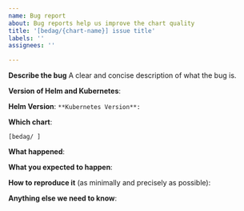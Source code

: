 ```yaml
---
name: Bug report
about: Bug reports help us improve the chart quality
title: '[bedag/{chart-name}] issue title'
labels: ''
assignees: ''

---
```


<!-- Thanks for filing an issue! Before hitting the button, please answer these questions. It's helpful to search the existing GitHub issues first. It's likely that another user has already reported the issue you're facing, or it's a known issue that we're already aware of

Fill in as much of the template below as you can.  If you leave out information, we can't help you as well.

Be ready for followup questions, and please respond in a timely manner. If we can't reproduce a bug or think a feature already exists, we might close your issue.  If we're wrong, PLEASE feel free to reopen it and explain why.
-->

**Describe the bug**
A clear and concise description of what the bug is.

**Version of Helm and Kubernetes**:

**Helm Version**: ``
**Kubernetes Version**: ``

**Which chart**:

`[bedag/ ]`

**What happened**:


**What you expected to happen**:


**How to reproduce it** (as minimally and precisely as possible):


**Anything else we need to know**:
